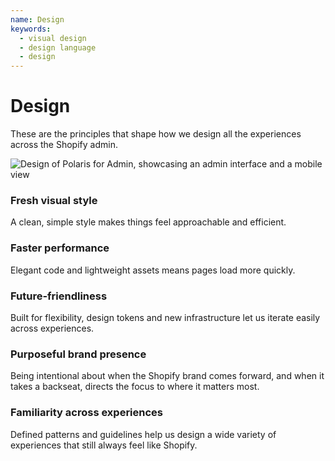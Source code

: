 ```yaml
---
name: Design
keywords:
  - visual design
  - design language
  - design
---
```


# Design

<!-- keywords: design, new design, new polaris, changes, changing, update, design language -->

These are the principles that shape how we design all the experiences across the Shopify admin.

<!-- showcasecontent -->

![Design of Polaris for Admin, showcasing an admin interface and a mobile view](/images/foundations/design/design-intro@2x.png)

### Fresh visual style

A clean, simple style makes things feel approachable and&nbsp;efficient.

### Faster performance

Elegant code and lightweight assets means pages load&nbsp;more&nbsp;quickly.

### Future-friendliness

Built for flexibility, design tokens and new infrastructure let us iterate easily across&nbsp;experiences.

### Purposeful brand presence

Being intentional about when the Shopify brand comes forward, and when it takes a backseat, directs the focus to where it&nbsp;matters&nbsp;most.

### Familiarity across experiences

Defined patterns and guidelines help us design a wide variety of experiences that still always feel&nbsp;like&nbsp;Shopify.

<!-- end -->
